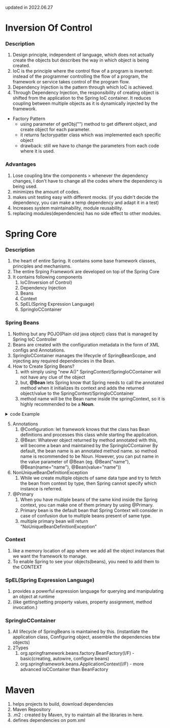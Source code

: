 updated in 2022.06.27

# Inversion Of Control
### Description
1. Design principle, independent of language, which does not actually create the objects 
   but describes the way in which object is being created.
2. IoC is the principle where the control flow of a program is inverted: instead of the programmer controlling the flow of a program,
   the framework or service takes control of the program flow.
3. Dependency Injection is the pattern through which IoC is achieved.
4. Through Dependency Injection, the responsibility of creating object is shifted from the application to the Spring IoC container.
   It reduces coupling between multiple objects as it is dynamically injected by the framework.
* Factory Pattern 
  - using parameter of getObj("") method to get different object, and create object for each parameter.
  - it returns factorypatter class which was implemented each specific object
  - drawback: still we have to change the parameters from each code where it is used.
  
### Advantages
1. Lose coupling btw the components > whenever the dependency changes, I don't have to change all the codes where
   the dependency is being used.
2. minimizes the amount of codes.
3. makes unit testing easy with different mocks. (if you didn't decide the dependency, you can make a temp dependency and adapt it in a test)
4. Increases system maintainability, module reusability.
5. replacing modules(dependencies) has no side effect to other modules.

# Spring Core
### Description
1. the heart of entire Spring. It contains some base framework classes, principles and mechanisms.
2. The entire Srping Framework are developed on top of the Spring Core
3. It contains following components
   1. IoC(Inversion of Control)
   2. Dependency Injection
   3. Beans
   4. Context
   5. SpEL(Spring Expression Language)
   6. SpringIoCContainer
### Spring Beans
   1. Nothing but any POJO(Plain old java object) class that is managed by Spring IoC Controller
   2. Beans are created with the configuration metadata in the form of XML configs and Annotations.
   3. SpringIoCContainer manages the lifecycle of SpringBeanScope, and injecting any required dependencies in the Bean.
   4. How to Create Spring Beans?
       1. with simply using "new A()" SpringContext/SpringIoCContainer will not have any clue of the object
       2. but, **@Bean** lets Spring know that Spring needs to call the annotated method when it initializes its context
          and adds the returned object/value to the SpringContext/SpringIoCContainer
       3. method name will be the Bean name inside the springContext, so it is highly recommended to be a **Noun**.
<details><summary>code Example</summary>

```java
      @Bean
      Vehicle vehicle1(){
           var veh = new Vehicle();
           veh.setName("Soo's SuperCar");
           return veh;
      }
      @Bean
      Vehicle vehicle2(){
            var veh = new Vehicle();
            veh.setName("New CAR2");
            return veh;
          }
      @Bean
      String hello(){
           return "hello";
      }
      @Bean
      int a(){
          return 12;
      }
      var context = new AnnotationConfigApplicationContext(ProjectConfig.class); //act as a IoCContainer

      Vehicle vehicle1 = context.getBean("vehicle1", Vehicle.class);
      String hello = context.getBean(String.class);
      Integer num = context.getBean(Integer.class);
      System.out.println(String.format("the result would be vehicle1.getName()[%s], hello[%s], num[%d]", vehicle1.getName(), hello, num));
       //the result would be vehicle1.getName()[sexyVEH], hello[hello], num[12]   
```
</details>

   5. Annotations
       1. @Configuration: let framework knows that the class has Bean definitions and processes this class while starting the application.
       2. @Bean: Whatever object returned by method annotated with this, will become a bean and maintained by the SpringIoCContainer
          By default, the bean name is an annotated method name. so method name is recommended to be Noun.
          However, you can put name in the value parameter of @Bean (eg. @Bean("name"), @Bean(name="name"), @Bean(value="name"))
   6. NonUniqueBeanDefinitionException
      1. While we create multiple objects of same data type and try to fetch the bean from context by type, then Spring cannot specify which instance is referred.
   7. @Primary
      1. When you have multiple beans of the same kind inside the Spring context, you can make one of them primary by using @Primary. 
      2. Primary bean is the default bean that Spring Context will consider in case of confusion due to multiple beans present of same type.
      3. multiple primary bean will return "NoUniqueBeanDefinitionException"
### Context
   1. like a memory location of app where we add all the object instances that we want the framework to manage.
   2. To enable Spring to see your objects(beans), you need to add them to the CONTEXT
### SpEL(Spring Expression Language)
   1. provides a powerful expression language for querying and manipulating an object at runtime
   2. (like getting/setting property values, property assignment, method invocation.)
### SpringIoCContainer
   1. All lifecycle of SpringBeans is maintained by this. (instantiate the application class, Configuring object, assemble the dependencies btw objects)
   2. 2Types
      1. org.springframework.beans.factory.BeanFactory(I/F) - basic(creating, autowire, configure beans)
      2. org.springframework.beans.ApplicationContext(I/F) - more advanced IoCContainer than BeanFactory

# Maven
1. helps projects to build, download dependencies
2. Maven Repository
3. .m2 : created by Maven, try to maintain all the libraries in here. 
4. defines dependencies on pom.xml
